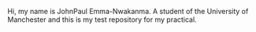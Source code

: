 Hi, my name is JohnPaul Emma-Nwakanma. A student of the University of Manchester and this is my test repository for my practical.
